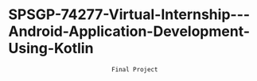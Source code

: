 # SPSGP-74277-Virtual-Internship---Android-Application-Development-Using-Kotlin
                                 Final Project
